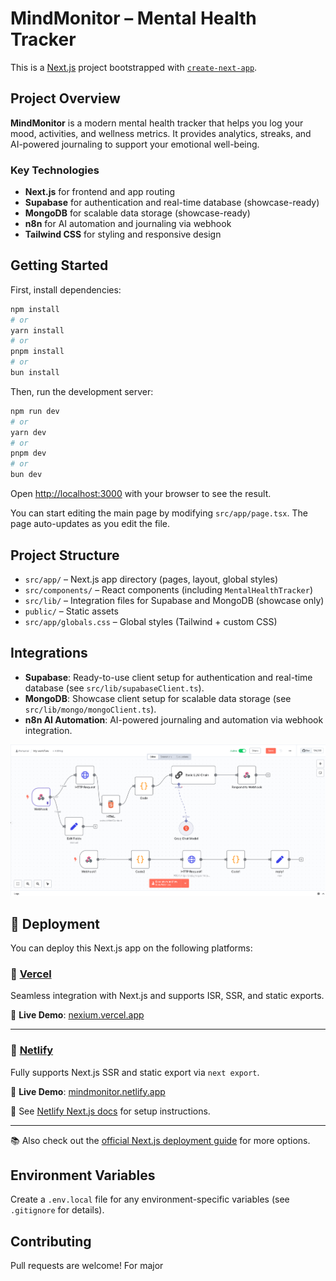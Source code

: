 # MindMonitor – Mental Health Tracker

This is a [Next.js](https://nextjs.org) project bootstrapped with [`create-next-app`](https://nextjs.org/docs/app/api-reference/cli/create-next-app).

## Project Overview

**MindMonitor** is a modern mental health tracker that helps you log your mood, activities, and wellness metrics. It provides analytics, streaks, and AI-powered journaling to support your emotional well-being.

### Key Technologies

- **Next.js** for frontend and app routing
- **Supabase** for authentication and real-time database (showcase-ready)
- **MongoDB** for scalable data storage (showcase-ready)
- **n8n** for AI automation and journaling via webhook
- **Tailwind CSS** for styling and responsive design

## Getting Started

First, install dependencies:

```bash
npm install
# or
yarn install
# or
pnpm install
# or
bun install
```

Then, run the development server:

```bash
npm run dev
# or
yarn dev
# or
pnpm dev
# or
bun dev
```

Open [http://localhost:3000](http://localhost:3000) with your browser to see the result.

You can start editing the main page by modifying `src/app/page.tsx`. The page auto-updates as you edit the file.

## Project Structure

- `src/app/` – Next.js app directory (pages, layout, global styles)
- `src/components/` – React components (including `MentalHealthTracker`)
- `src/lib/` – Integration files for Supabase and MongoDB (showcase only)
- `public/` – Static assets
- `src/app/globals.css` – Global styles (Tailwind + custom CSS)

## Integrations

- **Supabase**: Ready-to-use client setup for authentication and real-time database (see `src/lib/supabaseClient.ts`).
- **MongoDB**: Showcase client setup for scalable data storage (see `src/lib/mongo/mongoClient.ts`).
- **n8n AI Automation**: AI-powered journaling and automation via webhook integration.

 ![n8n Workflow Diagram](./public/n8nworkflow.png)


## 🚀 Deployment

You can deploy this Next.js app on the following platforms:

### 🔹 [Vercel](https://vercel.com/new?utm_medium=default-template&filter=next.js&utm_source=create-next-app&utm_campaign=create-next-app-readme)
Seamless integration with Next.js and supports ISR, SSR, and static exports.

🔗 **Live Demo**: [nexium.vercel.app](https://nexium-ubaid-ahmed-grand-project-gpq51a8zp.vercel.app/)  


---

### 🔹 [Netlify](https://www.netlify.com/)
Fully supports Next.js SSR and static export via `next export`.

🔗 **Live Demo**: [mindmonitor.netlify.app](https://mindmonitor.netlify.app/)  


📘 See [Netlify Next.js docs](https://docs.netlify.com/frameworks/nextjs/overview/) for setup instructions.

---

📚 Also check out the [official Next.js deployment guide](https://nextjs.org/docs/app/building-your-application/deploying) for more options.

## Environment Variables

Create a `.env.local` file for any environment-specific variables (see `.gitignore` for details).

## Contributing

Pull requests are welcome! For major

